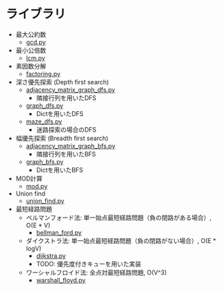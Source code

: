 # ライブラリ

- 最大公約数
    - [gcd.py](./gcd.py)
- 最小公倍数
    - [lcm.py](./lcm.py)
- 素因数分解
    - [factoring.py](./factoring.py)
- 深さ優先探索 (Depth first search)
    - [adjacency_matrix_graph_dfs.py](./adjacency_matrix_graph_dfs.py)
        - 隣接行列を用いたDFS
    - [graph_dfs.py](./graph_dfs.py)
        - Dictを用いたDFS
    - [maze_dfs.py](./maze_dfs.py)
        - 迷路探索の場合のDFS
- 幅優先探索 (Breadth first search)
    - [adjacency_matrix_graph_bfs.py](./adjacency_matrix_graph_bfs.py)
        - 隣接行列を用いたBFS
    - [graph_bfs.py](./graph_bfs.py)
         - Dictを用いたBFS
- MOD計算
    - [mod.py](./mod.py)
- Union find
    - [union_find.py](./union_find.py)
- 最短経路問題
    - ベルマンフォード法: 単一始点最短経路問題（負の閉路がある場合）, O(E * V)
        - [bellman_ford.py](./bellman_ford.py)
    - ダイクストラ法: 単一始点最短経路問題（負の閉路がない場合）, O(E * logV)
        - [dijkstra.py](./dijkstra.py)
        - TODO: 優先度付きキューを用いた実装
    - ワーシャルフロイド法: 全点対最短経路問題, O(V^3)
        - [warshall_floyd.py](./warshall_floyd.py)